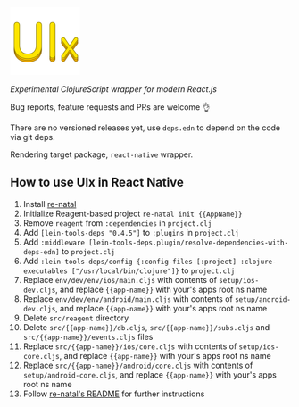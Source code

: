 <img src="../logo.png" width="125" />

_Experimental ClojureScript wrapper for modern React.js_

Bug reports, feature requests and PRs are welcome 👌

There are no versioned releases yet, use `deps.edn` to depend on the code via git deps.

Rendering target package, `react-native` wrapper.

## How to use UIx in React Native

1. Install [re-natal](https://github.com/drapanjanas/re-natal)
2. Initialize Reagent-based project `re-natal init {{AppName}}`
3. Remove `reagent` from `:dependencies` in `project.clj`
4. Add `[lein-tools-deps "0.4.5"]` to `:plugins` in `project.clj`
5. Add `:middleware [lein-tools-deps.plugin/resolve-dependencies-with-deps-edn]` to `project.clj`
6. Add `:lein-tools-deps/config {:config-files [:project] :clojure-executables ["/usr/local/bin/clojure"]}` to `project.clj`
7. Replace `env/dev/env/ios/main.cljs` with contents of `setup/ios-dev.cljs`, and replace `{{app-name}}` with your's apps root ns name
8. Replace `env/dev/env/android/main.cljs` with contents of `setup/android-dev.cljs`, and replace `{{app-name}}` with your's apps root ns name
9. Delete `src/reagent` directory
10. Delete `src/{{app-name}}/db.cljs`, `src/{{app-name}}/subs.cljs` and `src/{{app-name}}/events.cljs` files
11. Replace `src/{{app-name}}/ios/core.cljs` with contents of `setup/ios-core.cljs`, and replace `{{app-name}}` with your's apps root ns name
12. Replace `src/{{app-name}}/android/core.cljs` with contents of `setup/android-core.cljs`, and replace `{{app-name}}` with your's apps root ns name
13. Follow [re-natal's README](https://github.com/drapanjanas/re-natal) for further instructions
